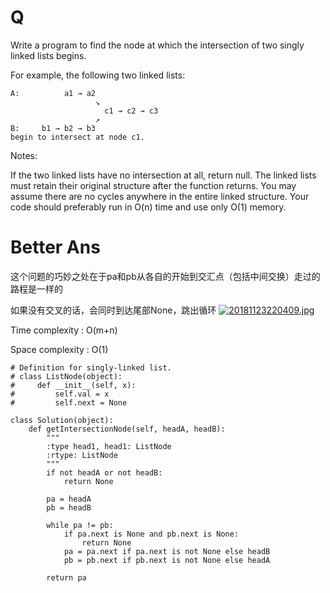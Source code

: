# Q
Write a program to find the node at which the intersection of two singly linked lists begins.


For example, the following two linked lists:
```
A:          a1 → a2
                   ↘
                     c1 → c2 → c3
                   ↗            
B:     b1 → b2 → b3
begin to intersect at node c1.
```

Notes:

If the two linked lists have no intersection at all, return null.
The linked lists must retain their original structure after the function returns.
You may assume there are no cycles anywhere in the entire linked structure.
Your code should preferably run in O(n) time and use only O(1) memory.
# Better Ans
这个问题的巧妙之处在于pa和pb从各自的开始到交汇点（包括中间交换）走过的路程是一样的

如果没有交叉的话，会同时到达尾部None，跳出循环
[![20181123220409.jpg](https://i.postimg.cc/VLZPvkV8/20181123220409.jpg)](https://postimg.cc/SJ9vtk4T)

Time complexity : O(m+n)

Space complexity : O(1)
```
# Definition for singly-linked list.
# class ListNode(object):
#     def __init__(self, x):
#         self.val = x
#         self.next = None

class Solution(object):
    def getIntersectionNode(self, headA, headB):
        """
        :type head1, head1: ListNode
        :rtype: ListNode
        """
        if not headA or not headB:
            return None
        
        pa = headA
        pb = headB
        
        while pa != pb:
            if pa.next is None and pb.next is None:
                return None
            pa = pa.next if pa.next is not None else headB
            pb = pb.next if pb.next is not None else headA
            
        return pa
```